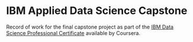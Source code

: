 # IBM Applied Data Science Capstone

Record of work for the final capstone project as part of the [IBM Data Science Professional Certificate](https://www.coursera.org/professional-certificates/ibm-data-science) available by Coursera.
